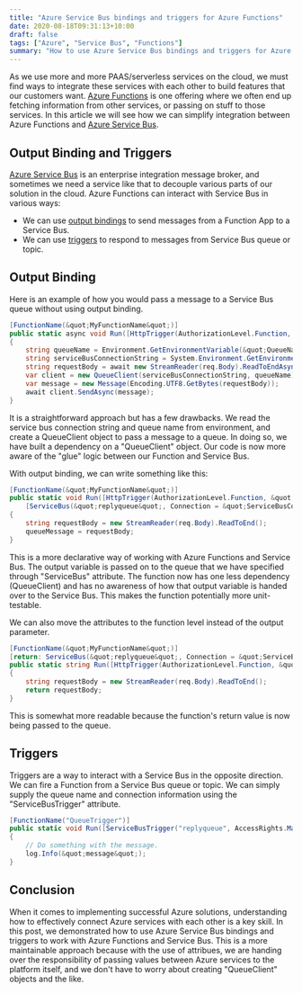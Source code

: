 ```yaml
---
title: "Azure Service Bus bindings and triggers for Azure Functions"
date: 2020-08-18T09:31:13+10:00
draft: false
tags: ["Azure", "Service Bus", "Functions"]
summary: "How to use Azure Service Bus bindings and triggers for Azure Functions to simplify your glue code."
---
```

As we use more and more PAAS/serverless services on the cloud, we must find ways to integrate these services with each other to build features that our customers want.  <a target="_blank" href="https://docs.microsoft.com/en-us/azure/azure-functions/">Azure Functions</a> is one offering where we often end up fetching information from other services, or passing on stuff to those services.  In this article we will see how we can simplify integration between Azure Functions and <a target="_blank" href="https://docs.microsoft.com/en-us/azure/service-bus-messaging/">Azure Service Bus</a>.

## Output Binding and Triggers
<a target="_blank" href="https://docs.microsoft.com/en-us/azure/service-bus-messaging/">Azure Service Bus</a> is an enterprise integration message broker, and sometimes we need a service like that to decouple various parts of our solution in the cloud.  Azure Functions can interact with Service Bus in various ways:

* We can use <a href="https://docs.microsoft.com/en-us/azure/azure-functions/functions-bindings-service-bus-output" target="_blank">output bindings</a> to send messages from a Function App to a Service Bus.
* We can use <a href ="https://docs.microsoft.com/en-us/azure/azure-functions/functions-bindings-service-bus-trigger" target="_blank">triggers</a> to respond to messages from Service Bus queue or topic.  

## Output Binding
Here is an example of how you would pass a message to a Service Bus queue without using output binding.
```C#
[FunctionName(&quot;MyFunctionName&quot;)]
public static async void Run([HttpTrigger(AuthorizationLevel.Function, &quot;get&quot;, &quot;post&quot;, Route = null)] HttpRequest req, ILogger log)
{
    string queueName = Environment.GetEnvironmentVariable(&quot;QueueName&quot;);
    string serviceBusConnectionString = System.Environment.GetEnvironmentVariable(&quot;ServiceBusConnectionString&quot;);
    string requestBody = await new StreamReader(req.Body).ReadToEndAsync();
    var client = new QueueClient(serviceBusConnectionString, queueName);
    var message = new Message(Encoding.UTF8.GetBytes(requestBody));
    await client.SendAsync(message);
}
```

It is a straightforward approach but has a few drawbacks.  We read the service bus connection string and queue name from environment, and create a QueueClient object to pass a message to a queue.  In doing so, we have built a dependency on a "QueueClient" object.  Our code is now more aware of the "glue" logic between our Function and Service Bus.

With output binding, we can write something like this:
```C#
[FunctionName(&quot;MyFunctionName&quot;)]
public static void Run([HttpTrigger(AuthorizationLevel.Function, &quot;get&quot;, &quot;post&quot;, Route = null)] HttpRequest req, ILogger log,
    [ServiceBus(&quot;replyqueue&quot;, Connection = &quot;ServiceBusConnectionString&quot;, EntityType = EntityType.Queue)] out string queueMessage)
{
    string requestBody = new StreamReader(req.Body).ReadToEnd();
    queueMessage = requestBody;
}
```
This is a more declarative way of working with Azure Functions and Service Bus.   The output variable is passed on to the queue that we have specified through "ServiceBus" attribute.  The function now has one less dependency (QueueClient) and has no awareness of how that output variable is handed over to the Service Bus.  This makes the function potentially more unit-testable.

We can also move the attributes to the function level instead of the output parameter.
```C#
[FunctionName(&quot;MyFunctionName&quot;)]
[return: ServiceBus(&quot;replyqueue&quot;, Connection = &quot;ServiceBusConnectionString&quot;)]
public static string Run([HttpTrigger(AuthorizationLevel.Function, &quot;get&quot;, &quot;post&quot;, Route = null)] HttpRequest req, ILogger log)
{
    string requestBody = new StreamReader(req.Body).ReadToEnd();
    return requestBody;
}
```
This is somewhat more readable because the function's return value is now being passed to the queue.

## Triggers

Triggers are a way to interact with a Service Bus in the opposite direction.  We can fire a Function from a Service Bus queue or topic.  We can simply supply the queue name and connection information using the "ServiceBusTrigger" attribute.

```C#
[FunctionName("QueueTrigger")]
public static void Run([ServiceBusTrigger("replyqueue", AccessRights.Manage, Connection = "ServiceBusConnectionSetting")]string message, TraceWriter log)
{
    // Do something with the message.
    log.Info(&quot;message&quot;);
}
```

## Conclusion
When it comes to implementing successful Azure solutions, understanding how to effectively connect Azure services with each other is a key skill.  In this post, we demonstrated how to use Azure Service Bus bindings and triggers to work with Azure Functions and Service Bus.  This is a more maintainable approach because with the use of attribues, we are handing over the responsibility of passing values between Azure services to the platform itself, and we don't have to worry about creating "QueueClient" objects and the like.


